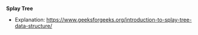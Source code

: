 **Splay Tree**
- Explanation: https://www.geeksforgeeks.org/introduction-to-splay-tree-data-structure/
